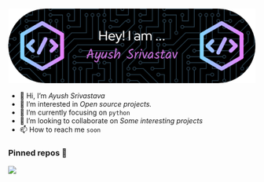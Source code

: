 ![Header](./github-header-image.png)
- 👋 Hi, I’m *Ayush Srivastava*
- 👀 I’m interested in *Open source projects.*
- 🌱 I’m currently focusing on `python`
- 💞️ I’m looking to collaborate on *Some interesting projects*
- 📫 How to reach me `soon`

### Pinned repos 📌

<!-- [![Readme Card](https://github-readme-stats.vercel.app/api/pin/?username=leviarista&repo=eco-stats-peru&show_icons=true&title_color=70a5fd&icon_color=bf91f3&text_color=38bdae&bg_color=0D1117)](https://github.com/leviarista/eco-stats-peru) -->

<p align="left">
    <a href="https://github.com/AyushSrivastava001/AyushSrivastava001/">
      <img width="405" src="https://o.remove.bg/downloads/de2dc044-e7e2-4ae6-91dc-3ba577c5fb2a/image-removebg-preview.png"/>
    </a>
 </p>
